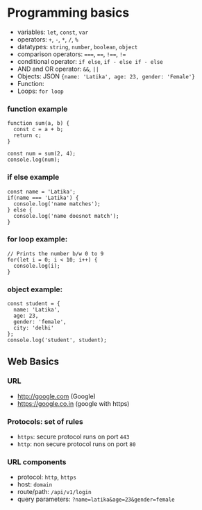 # Programming basics

- variables: `let`, `const`, `var`
- operators: `+`, `-`, `*`, `/`, `%`
- datatypes: `string`, `number`, `boolean`, `object`
- comparison operators: `===`, `==`, `!==`, `!=`
- conditional operator: `if else`, `if - else if - else`
- AND and OR operator: `&&`, `||`
- Objects: JSON `{name: 'Latika', age: 23, gender: 'Female'}`
- Function: 
- Loops: `for loop`

### function example

```
function sum(a, b) {
  const c = a + b;
  return c;
}

const num = sum(2, 4);
console.log(num);
```

### if else example

```
const name = 'Latika';
if(name === 'Latika') {
  console.log('name matches');
} else {
  console.log('name doesnot match');
}
```

### for loop example:

```
// Prints the number b/w 0 to 9
for(let i = 0; i < 10; i++) {
  console.log(i);
}
```

### object example:

```
const student = {
  name: 'Latika',
  age: 23,
  gender: 'female',
  city: 'delhi'
};
console.log('student', student);
```

## Web Basics

### URL
- http://google.com (Google)
- https://google.co.in (google with https)

### Protocols: set of rules

- `https`: secure protocol runs on port `443`
- `http`:  non secure protocol runs on port `80`

### URL components

- protocol: `http`, `https`
- host: `domain`
- route/path: `/api/v1/login`
- query parameters: `?name=latika&age=23&gender=female`


